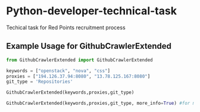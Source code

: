 # Python-developer-technical-task
Techical task for Red Points recruitment process


Example Usage for GithubCrawlerExtended
-------------

```python
from GithubCrawlerExtended import GithubCrawlerExtended

keywords = ["openstack", "nova", "css"]
proxies = ["194.126.37.94:8080", "13.78.125.167:8080"]
git_type = 'Repositories'

GithubCrawlerExtended(keywords,proxies,git_type)

GithubCrawlerExtended(keywords,proxies,git_type, more_info=True) #for more info pass more_info as true
```
